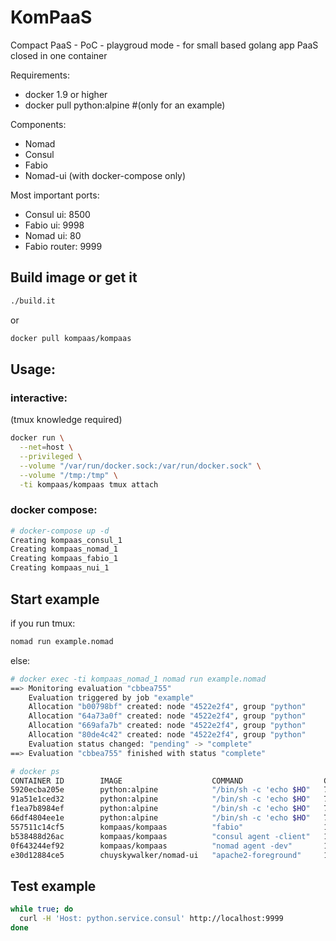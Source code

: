 # KomPaaS

Compact PaaS - PoC - playgroud mode - for small based golang app PaaS closed in one container

Requirements:
* docker 1.9 or higher
* docker pull python:alpine #(only for an example)

Components:
* Nomad
* Consul
* Fabio
* Nomad-ui (with docker-compose only)

Most important ports:
* Consul ui: 8500
* Fabio  ui: 9998
* Nomad  ui: 80
* Fabio router: 9999

## Build image or get it
```bash
./build.it
```
or
```bash
docker pull kompaas/kompaas
```

## Usage:
### interactive:
(tmux knowledge required)
```bash
docker run \
  --net=host \
  --privileged \
  --volume "/var/run/docker.sock:/var/run/docker.sock" \
  --volume "/tmp:/tmp" \
  -ti kompaas/kompaas tmux attach
```
### docker compose:
```bash
# docker-compose up -d
Creating kompaas_consul_1
Creating kompaas_nomad_1
Creating kompaas_fabio_1
Creating kompaas_nui_1
```

## Start example
if you run tmux:
```bash
nomad run example.nomad
```
else:
```bash
# docker exec -ti kompaas_nomad_1 nomad run example.nomad
==> Monitoring evaluation "cbbea755"
    Evaluation triggered by job "example"
    Allocation "b00798bf" created: node "4522e2f4", group "python"
    Allocation "64a73a0f" created: node "4522e2f4", group "python"
    Allocation "669afa7b" created: node "4522e2f4", group "python"
    Allocation "80de4c42" created: node "4522e2f4", group "python"
    Evaluation status changed: "pending" -> "complete"
==> Evaluation "cbbea755" finished with status "complete"

# docker ps
CONTAINER ID        IMAGE                    COMMAND                  CREATED             STATUS              PORTS                                                  NAMES
5920ecba205e        python:alpine            "/bin/sh -c 'echo $HO"   7 seconds ago       Up 6 seconds        127.0.0.1:31873->8000/tcp, 127.0.0.1:31873->8000/udp   server-64a73a0f-5999-fcc2-6aa6-b1cf228d1b74
91a51e1ced32        python:alpine            "/bin/sh -c 'echo $HO"   7 seconds ago       Up 6 seconds        127.0.0.1:42008->8000/tcp, 127.0.0.1:42008->8000/udp   server-80de4c42-4786-2c09-40c9-69002c7f79b4
f1ea7b8984ef        python:alpine            "/bin/sh -c 'echo $HO"   7 seconds ago       Up 6 seconds        127.0.0.1:28821->8000/tcp, 127.0.0.1:28821->8000/udp   server-b00798bf-8b32-c40a-a5fb-6496c7112748
66df4804ee1e        python:alpine            "/bin/sh -c 'echo $HO"   7 seconds ago       Up 6 seconds        127.0.0.1:55579->8000/tcp, 127.0.0.1:55579->8000/udp   server-669afa7b-8f33-9dbd-0f21-c83ccf369485
557511c14cf5        kompaas/kompaas          "fabio"                  17 seconds ago      Up 16 seconds                                                              kompaas_fabio_1
b538488d26ac        kompaas/kompaas          "consul agent -client"   17 seconds ago      Up 16 seconds                                                              kompaas_consul_1
0f643244ef92        kompaas/kompaas          "nomad agent -dev"       17 seconds ago      Up 16 seconds                                                              kompaas_nomad_1
e30d12884ce5        chuyskywalker/nomad-ui   "apache2-foreground"     17 seconds ago      Up 16 seconds                                                              kompaas_nui_1
```

## Test example
```bash
while true; do
  curl -H 'Host: python.service.consul' http://localhost:9999
done
```
